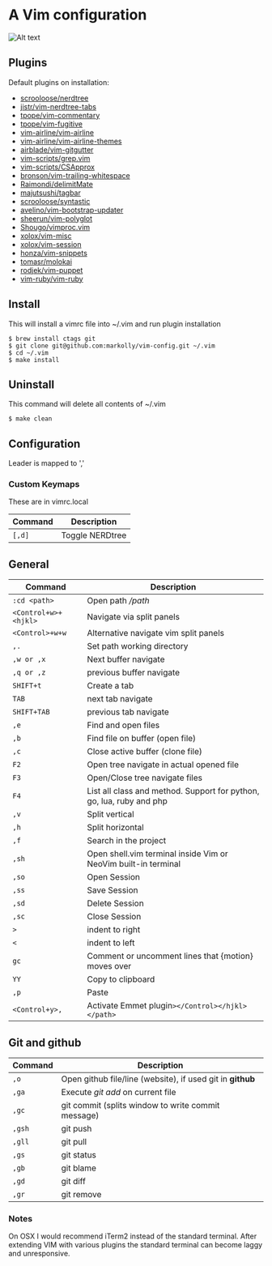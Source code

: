 # A Vim configuration
![Alt text](/../screenshots/images/Screenshot1.png?raw=true "Screenshot 1")

## Plugins
Default plugins on installation:
 - [scrooloose/nerdtree](https://github.com/scrooloose/nerdtree)
 - [jistr/vim-nerdtree-tabs](https://github.com/jistr/vim-nerdtree-tabs)
 - [tpope/vim-commentary](https://github.com/tpope/vim-commentary)
 - [tpope/vim-fugitive](https://github.com/tpope/vim-fugitive)
 - [vim-airline/vim-airline](https://github.com/vim-airline/vim-airline)
 - [vim-airline/vim-airline-themes](https://github.com/vim-airline/vim-airline-themes)
 - [airblade/vim-gitgutter](https://github.com/airblade/vim-gitgutter)
 - [vim-scripts/grep.vim](https://github.com/vim-scripts/grep.vim)
 - [vim-scripts/CSApprox](https://github.com/vim-scripts/CSApprox)
 - [bronson/vim-trailing-whitespace](https://github.com/bronson/vim-trailing-whitespace)
 - [Raimondi/delimitMate](https://github.com/Raimondi/delimitMate)
 - [majutsushi/tagbar](https://github.com/majutsushi/tagbar)
 - [scrooloose/syntastic](https://github.com/vim-syntastic/syntastic)
 - [avelino/vim-bootstrap-updater](https://github.com/avelino/vim-bootstrap-updater)
 - [sheerun/vim-polyglot](https://github.com/sheerun/vim-polyglot)
 - [Shougo/vimproc.vim](https://github.com/Shougo/vimproc.vim)
 - [xolox/vim-misc](https://github.com/xolox/vim-misc)
 - [xolox/vim-session](https://github.com/xolox/vim-session)
 - [honza/vim-snippets](https://github.com/honza/vim-snippets)
 - [tomasr/molokai](https://github.com/tomasr/molokai)
 - [rodjek/vim-puppet](https://github.com/rodjek/vim-puppet)
 - [vim-ruby/vim-ruby](https://github.com/vim-ruby/vim-ruby)

 
## Install
This will install a vimrc file into ~/.vim and run plugin installation
```
$ brew install ctags git
$ git clone git@github.com:markolly/vim-config.git ~/.vim
$ cd ~/.vim
$ make install
```

## Uninstall
This command will delete all contents of ~/.vim
```
$ make clean
```

## Configuration
Leader is mapped to ','

### Custom Keymaps
These are in vimrc.local

Command | Description
--- | ---
`[,d]` | Toggle NERDtree

## General
Command | Description
--- | ---
`:cd <path>` | Open path */path*
`<Control+w>+<hjkl>` | Navigate via split panels
`<Control>+w+w` | Alternative navigate vim split panels
`,.` | Set path working directory
`,w or ,x` | Next buffer navigate
`,q or ,z` | previous buffer navigate
`SHIFT+t` | Create a tab
`TAB` | next tab navigate
`SHIFT+TAB` | previous tab navigate
`,e` | Find and open files
`,b` | Find file on buffer (open file)
`,c` | Close active buffer (clone file)
`F2`  | Open tree navigate in actual opened file
`F3`  | Open/Close tree navigate files
`F4` | List all class and method. Support for python, go, lua, ruby and php
`,v` | Split vertical
`,h` | Split horizontal
`,f` | Search in the project
`,sh` | Open shell.vim terminal inside Vim or NeoVim built-in terminal
`,so` | Open Session
`,ss` | Save Session
`,sd` | Delete Session
`,sc` | Close Session
`>` | indent to right
`<` | indent to left
`gc` | Comment or uncomment lines that {motion} moves over
`YY` | Copy to clipboard
`,p` | Paste
`<Control+y>,` | Activate Emmet plugin`></Control></hjkl></path>`

## Git and github
Command | Description
--- | ---
`,o` | Open github file/line (website), if used git in **github**
`,ga` | Execute *git add* on current file
`,gc` | git commit (splits window to write commit message)
`,gsh` | git push
`,gll` | git pull
`,gs` | git status
`,gb` | git blame
`,gd` | git diff
`,gr` | git remove

### Notes
On OSX I would recommend iTerm2 instead of the standard terminal. After extending VIM with various plugins the standard terminal can become laggy and unresponsive.

